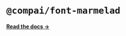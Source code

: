 # `@compai/font-marmelad`

[**Read the docs &rarr;**](https://components.ai/docs/typefaces/marmelad)
